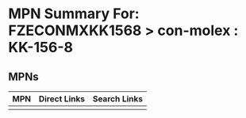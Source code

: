 



# MPN Summary For: FZECONMXKK1568 > con-molex : KK-156-8

## MPNs
  

|MPN|Direct Links|Search Links|
| :--- | :--- | :--- |
||||
